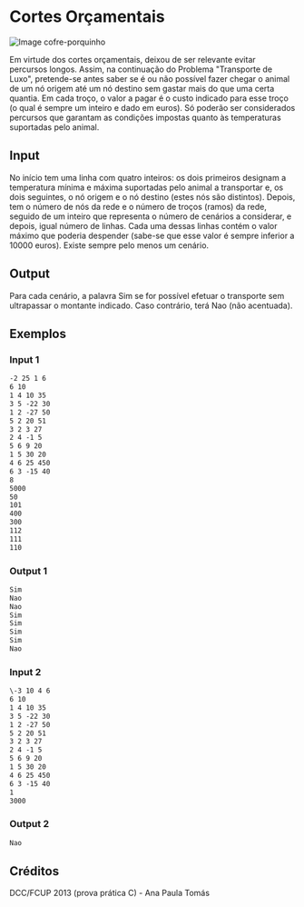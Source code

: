 Cortes Orçamentais
==================

![Image cofre-porquinho](./cofre-porquinho.jpg)

Em virtude dos cortes orçamentais, deixou de ser relevante evitar percursos longos. Assim, na continuação do Problema "Transporte de Luxo", pretende-se antes saber se é ou não possível fazer chegar o animal de um nó origem até um nó destino sem gastar mais do que uma certa quantia. Em cada troço, o valor a pagar é o custo indicado para esse troço (o qual é sempre um inteiro e dado em euros). Só poderão ser considerados percursos que garantam as condições impostas quanto às temperaturas suportadas pelo animal.


Input
-----
  
No início tem uma linha com quatro inteiros: os dois primeiros designam a temperatura mínima e máxima suportadas pelo animal a transportar e, os dois seguintes, o nó origem e o nó destino (estes nós são distintos). Depois, tem o número de nós da rede e o número de troços (ramos) da rede, seguido de um inteiro que representa o número de cenários a considerar, e depois, igual número de linhas. Cada uma dessas linhas contém o valor máximo que poderia despender (sabe-se que esse valor é sempre inferior a 10000 euros). Existe sempre pelo menos um cenário.


Output
------

Para cada cenário, a palavra Sim se for possível efetuar o transporte sem ultrapassar o montante indicado. Caso contrário, terá Nao (não acentuada).


Exemplos
--------

### Input 1

```txt
-2 25 1 6
6 10
1 4 10 35
3 5 -22 30
1 2 -27 50
5 2 20 51
3 2 3 27
2 4 -1 5
5 6 9 20
1 5 30 20
4 6 25 450
6 3 -15 40
8
5000
50
101
400
300
112
111
110
```

### Output 1

```txt
Sim
Nao
Nao
Sim
Sim
Sim
Sim
Nao
```


### Input 2

```txt
\-3 10 4 6
6 10
1 4 10 35
3 5 -22 30
1 2 -27 50
5 2 20 51
3 2 3 27
2 4 -1 5
5 6 9 20
1 5 30 20
4 6 25 450
6 3 -15 40
1
3000
```

### Output 2

```txt
Nao
```

  
Créditos
--------

DCC/FCUP 2013 (prova prática C) - Ana Paula Tomás
